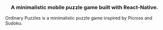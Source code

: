 <h3 align="center">A minimalistic mobile puzzle game built with React-Native.</h3>

Ordinary Puzzles is a minimalistic puzzle game inspired by Picross and Sudoku.

